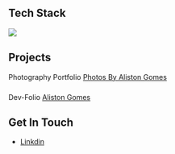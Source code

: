 ## Tech Stack
<p align="start">
  <a href="https://skillicons.dev">
    <img src="https://skillicons.dev/icons?i=html,css,js,react,vue,express,pinia,redux,tailwind,materialui,vuetify" />
  </a>
</p>

## Projects
Photography Portfolio
[Photos By Aliston Gomes](https://photos-by-aliston-gomes.vercel.app)
###
Dev-Folio
[Aliston Gomes](https://aliston-gomes-dev.vercel.app)
###
## Get In Touch
- [Linkdin](https://www.linkedin.com/in/aliston-inas-gomes-637787230utm_source=share&utm_campaign=share_via&utm_content=profile&utm_medium=ios_app)

